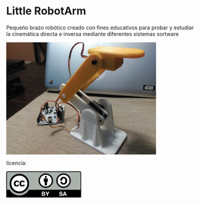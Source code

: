 # Little RobotArm

Pequeño brazo robótico creado con fines educativos para probar y estudiar la cinemática directa e inversa mediante diferentes sistemas sortware

<img src="images/little_RobotArm1.jpg" width="400" align = "center">

licencia:

<img src="../images/by-sa.png" width="200" align = "center">
